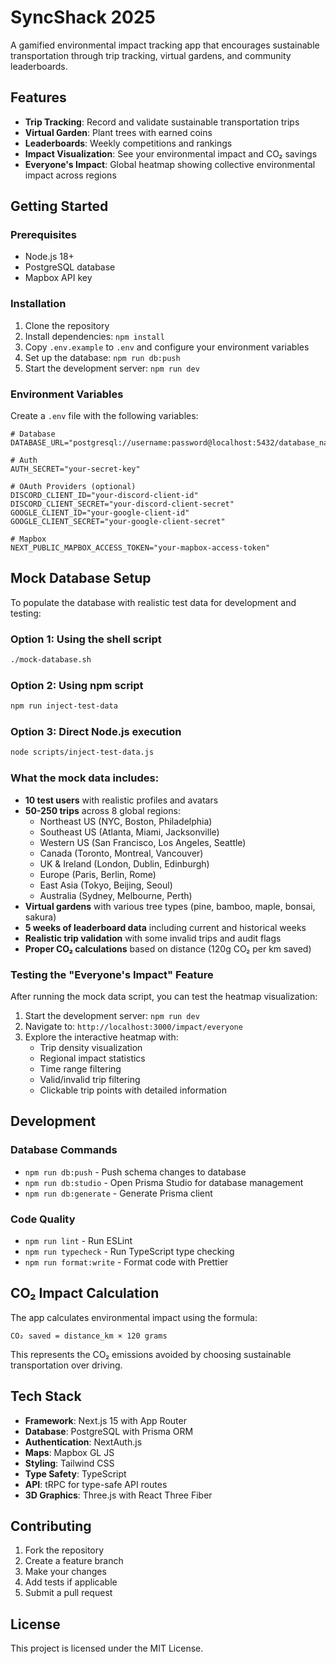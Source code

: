 # SyncShack 2025

A gamified environmental impact tracking app that encourages sustainable transportation through trip tracking, virtual gardens, and community leaderboards.

## Features

- **Trip Tracking**: Record and validate sustainable transportation trips
- **Virtual Garden**: Plant trees with earned coins
- **Leaderboards**: Weekly competitions and rankings
- **Impact Visualization**: See your environmental impact and CO₂ savings
- **Everyone's Impact**: Global heatmap showing collective environmental impact across regions

## Getting Started

### Prerequisites

- Node.js 18+ 
- PostgreSQL database
- Mapbox API key

### Installation

1. Clone the repository
2. Install dependencies: `npm install`
3. Copy `.env.example` to `.env` and configure your environment variables
4. Set up the database: `npm run db:push`
5. Start the development server: `npm run dev`

### Environment Variables

Create a `.env` file with the following variables:

```env
# Database
DATABASE_URL="postgresql://username:password@localhost:5432/database_name"

# Auth
AUTH_SECRET="your-secret-key"

# OAuth Providers (optional)
DISCORD_CLIENT_ID="your-discord-client-id"
DISCORD_CLIENT_SECRET="your-discord-client-secret"
GOOGLE_CLIENT_ID="your-google-client-id"
GOOGLE_CLIENT_SECRET="your-google-client-secret"

# Mapbox
NEXT_PUBLIC_MAPBOX_ACCESS_TOKEN="your-mapbox-access-token"
```

## Mock Database Setup

To populate the database with realistic test data for development and testing:

### Option 1: Using the shell script
```bash
./mock-database.sh
```

### Option 2: Using npm script
```bash
npm run inject-test-data
```

### Option 3: Direct Node.js execution
```bash
node scripts/inject-test-data.js
```

### What the mock data includes:

- **10 test users** with realistic profiles and avatars
- **50-250 trips** across 8 global regions:
  - Northeast US (NYC, Boston, Philadelphia)
  - Southeast US (Atlanta, Miami, Jacksonville)
  - Western US (San Francisco, Los Angeles, Seattle)
  - Canada (Toronto, Montreal, Vancouver)
  - UK & Ireland (London, Dublin, Edinburgh)
  - Europe (Paris, Berlin, Rome)
  - East Asia (Tokyo, Beijing, Seoul)
  - Australia (Sydney, Melbourne, Perth)
- **Virtual gardens** with various tree types (pine, bamboo, maple, bonsai, sakura)
- **5 weeks of leaderboard data** including current and historical weeks
- **Realistic trip validation** with some invalid trips and audit flags
- **Proper CO₂ calculations** based on distance (120g CO₂ per km saved)

### Testing the "Everyone's Impact" Feature

After running the mock data script, you can test the heatmap visualization:

1. Start the development server: `npm run dev`
2. Navigate to: `http://localhost:3000/impact/everyone`
3. Explore the interactive heatmap with:
   - Trip density visualization
   - Regional impact statistics
   - Time range filtering
   - Valid/invalid trip filtering
   - Clickable trip points with detailed information

## Development

### Database Commands

- `npm run db:push` - Push schema changes to database
- `npm run db:studio` - Open Prisma Studio for database management
- `npm run db:generate` - Generate Prisma client

### Code Quality

- `npm run lint` - Run ESLint
- `npm run typecheck` - Run TypeScript type checking
- `npm run format:write` - Format code with Prettier

## CO₂ Impact Calculation

The app calculates environmental impact using the formula:
```
CO₂ saved = distance_km × 120 grams
```

This represents the CO₂ emissions avoided by choosing sustainable transportation over driving.

## Tech Stack

- **Framework**: Next.js 15 with App Router
- **Database**: PostgreSQL with Prisma ORM
- **Authentication**: NextAuth.js
- **Maps**: Mapbox GL JS
- **Styling**: Tailwind CSS
- **Type Safety**: TypeScript
- **API**: tRPC for type-safe API routes
- **3D Graphics**: Three.js with React Three Fiber

## Contributing

1. Fork the repository
2. Create a feature branch
3. Make your changes
4. Add tests if applicable
5. Submit a pull request

## License

This project is licensed under the MIT License.


